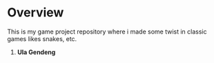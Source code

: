 # Overview
This is my game project repository where i made some twist in classic games likes snakes, etc. 

1. **Ula Gendeng**